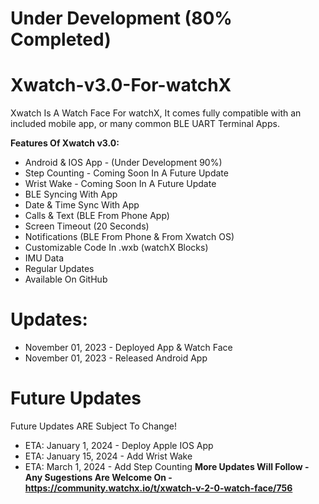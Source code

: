 # Under Development (80% Completed)

# Xwatch-v3.0-For-watchX
Xwatch Is A Watch Face For watchX, It comes fully compatible with an included mobile app, or many common BLE UART Terminal Apps.

**Features Of Xwatch v3.0:**
* Android & IOS App - (Under Development 90%)
* Step Counting - Coming Soon In A Future Update
* Wrist Wake - Coming Soon In A Future Update
* BLE Syncing With App
* Date & Time Sync With App
* Calls & Text (BLE From Phone App)
* Screen Timeout (20 Seconds) 
* Notifications (BLE From Phone & From Xwatch OS)
* Customizable Code In .wxb (watchX Blocks)
* IMU Data
* Regular Updates
* Available On GitHub

# Updates:

* November 01, 2023 - Deployed App & Watch Face
* November 01, 2023 - Released Android App

# Future Updates

Future Updates ARE Subject To Change!
* ETA: January 1, 2024 - Deploy Apple IOS App
* ETA: January 15, 2024 - Add Wrist Wake
* ETA: March 1, 2024 - Add Step Counting
**More Updates Will Follow - Any Sugestions Are Welcome On - https://community.watchx.io/t/xwatch-v-2-0-watch-face/756**
